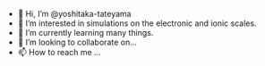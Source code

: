 - 👋 Hi, I’m @yoshitaka-tateyama
- 👀 I’m interested in simulations on the electronic and ionic scales.
- 🌱 I’m currently learning many things.
- 💞️ I’m looking to collaborate on...
- 📫 How to reach me ...

<!---
yoshitaka-tateyama/yoshitaka-tateyama is a ✨ special ✨ repository because its `README.md` (this file) appears on your GitHub profile.
You can click the Preview link to take a look at your changes.
--->
